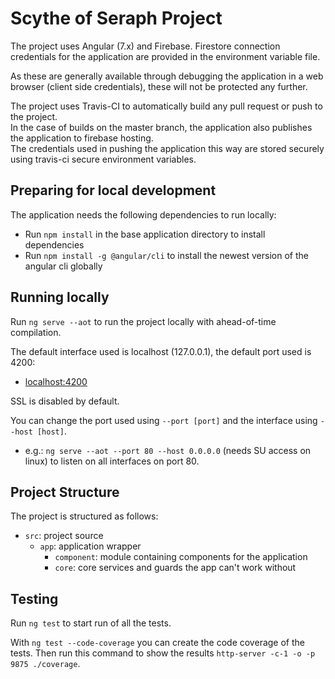 # Scythe of Seraph Project

The project uses Angular (7.x) and Firebase. Firestore connection credentials for the application are provided in the environment variable file. 

As these are generally available through debugging the application in a web browser (client side credentials), these will not be protected any further.

The project uses Travis-CI to automatically build any pull request or push to the project.  
In the case of builds on the master branch, the application also publishes the application to firebase hosting.  
The credentials used in pushing the application this way are stored securely using travis-ci secure environment variables.

## Preparing for local development

The application needs the following dependencies to run locally:

- Run `npm install` in the base application directory to install dependencies
- Run `npm install -g @angular/cli` to install the newest version of the angular cli globally

## Running locally
Run `ng serve --aot` to run the project locally with ahead-of-time compilation. 

The default interface used is localhost (127.0.0.1), the default port used is 4200:
- [localhost:4200](http://localhost:4200)

SSL is disabled by default.

You can change the port used using `--port [port]` and the interface using `--host [host]`.

- e.g.: `ng serve --aot --port 80 --host 0.0.0.0` (needs SU access on linux) to listen on all interfaces on port 80.

## Project Structure

The project is structured as follows:

- `src`: project source
  - `app`: application wrapper
    - `component`: module containing components for the application
    - `core`: core services and guards the app can't work without

## Testing
Run `ng test` to start run of all the tests.

With `ng test --code-coverage` you can create the code coverage of the tests. Then run this command to show the results `http-server -c-1 -o -p 9875 ./coverage`.
